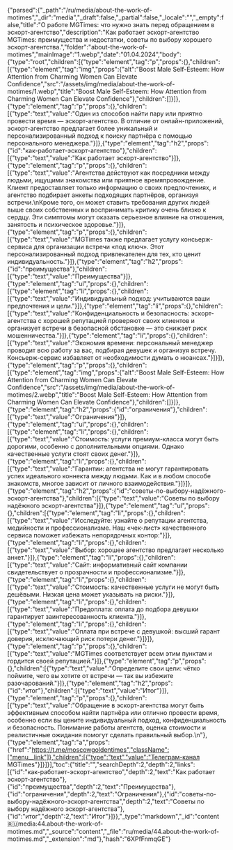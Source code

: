 {"parsed":{"_path":"/ru/media/about-the-work-of-motimes","_dir":"media","_draft":false,"_partial":false,"_locale":"","_empty":false,"title":"О работе MGTimes: что нужно знать перед обращением в эскорт-агентство","description":"Как работает эскорт-агентство MGTimes: преимущества и недостатки, советы по выбору хорошего эскорт-агентства.","folder":"about-the-work-of-motimes","mainImage":"1.webp","date":"01.04.2024","body":{"type":"root","children":[{"type":"element","tag":"p","props":{},"children":[{"type":"element","tag":"img","props":{"alt":"Boost Male Self-Esteem: How Attention from Charming Women Can Elevate Confidence","src":"/assets/img/media/about-the-work-of-motimes/1.webp","title":"Boost Male Self-Esteem: How Attention from Charming Women Can Elevate Confidence"},"children":[]}]},{"type":"element","tag":"p","props":{},"children":[{"type":"text","value":"Один из способов найти пару или приятно провести время — эскорт-агентство. В отличие от онлайн-приложений, эскорт-агентство предлагает более уникальный и персонализированный подход к поиску партнёра с помощью персонального менеджера."}]},{"type":"element","tag":"h2","props":{"id":"как-работает-эскорт-агентство"},"children":[{"type":"text","value":"Как работает эскорт-агентство"}]},{"type":"element","tag":"p","props":{},"children":[{"type":"text","value":"Агентства действуют как посредники между людьми, ищущими знакомства или приятное времяпровождение. Клиент предоставляет только информацию о своих предпочтениях, и агентство подбирает анкеты подходящих партнёров, организуя встречи.\nКроме того, он может ставить требования других людей выше своих собственных и воспринимать критику очень близко к сердцу. Эти симптомы могут оказать серьезное влияние на отношения, занятость и психическое здоровье."}]},{"type":"element","tag":"p","props":{},"children":[{"type":"text","value":"MGTimes также предлагает услугу консьерж-сервиса для организации встречи «под ключ». Этот персонализированный подход привлекателен для тех, кто ценит индивидуальность."}]},{"type":"element","tag":"h2","props":{"id":"преимущества"},"children":[{"type":"text","value":"Преимущества"}]},{"type":"element","tag":"ul","props":{},"children":[{"type":"element","tag":"li","props":{},"children":[{"type":"text","value":"Индивидуальный подход: учитываются ваши предпочтения и цели."}]},{"type":"element","tag":"li","props":{},"children":[{"type":"text","value":"Конфиденциальность и безопасность: эскорт-агентства с хорошей репутацией проверяют своих клиентов и организует встречи в безопасной обстановке — это снижает риск мошенничества."}]},{"type":"element","tag":"li","props":{},"children":[{"type":"text","value":"Экономия времени: персональный менеджер проводит всю работу за вас, подбирая девушек и организуя встречу. Консьерж-сервис избавляет от необходимости думать о нюансах."}]}]},{"type":"element","tag":"p","props":{},"children":[{"type":"element","tag":"img","props":{"alt":"Boost Male Self-Esteem: How Attention from Charming Women Can Elevate Confidence","src":"/assets/img/media/about-the-work-of-motimes/2.webp","title":"Boost Male Self-Esteem: How Attention from Charming Women Can Elevate Confidence"},"children":[]}]},{"type":"element","tag":"h2","props":{"id":"ограничения"},"children":[{"type":"text","value":"Ограничения"}]},{"type":"element","tag":"ul","props":{},"children":[{"type":"element","tag":"li","props":{},"children":[{"type":"text","value":"Стоимость: услуги премиум-класса могут быть дорогими, особенно с дополнительными опциями. Однако качественные услуги стоят своих денег."}]},{"type":"element","tag":"li","props":{},"children":[{"type":"text","value":"Гарантии: агентства не могут гарантировать успех идеального коннекта между людьми. Как и в любом способе знакомств, многое зависит от личного взаимодействия."}]}]},{"type":"element","tag":"h2","props":{"id":"советы-по-выбору-надёжного-эскорт-агентства"},"children":[{"type":"text","value":"Советы по выбору надёжного эскорт-агентства"}]},{"type":"element","tag":"ul","props":{},"children":[{"type":"element","tag":"li","props":{},"children":[{"type":"text","value":"Исследуйте: узнайте о репутации агентства, медийности и профессионализме. Наш «чек-лист» качественного сервиса поможет избежать непорядочных контор:"}]},{"type":"element","tag":"li","props":{},"children":[{"type":"text","value":"Выбор: хорошее агентство предлагает несколько анкет."}]},{"type":"element","tag":"li","props":{},"children":[{"type":"text","value":"Сайт: информативный сайт компании свидетельствует о прозрачности и профессионализме."}]},{"type":"element","tag":"li","props":{},"children":[{"type":"text","value":"Стоимость: качественные услуги не могут быть дешёвыми. Низкая цена может указывать на риски."}]},{"type":"element","tag":"li","props":{},"children":[{"type":"text","value":"Предоплата: оплата до подбора девушки гарантирует заинтересованность клиента."}]},{"type":"element","tag":"li","props":{},"children":[{"type":"text","value":"Оплата при встрече с девушкой: высший гарант доверия, исключающий риск потери денег."}]}]},{"type":"element","tag":"p","props":{},"children":[{"type":"text","value":"MGTimes соответствует всем этим пунктам и гордится своей репутацией."}]},{"type":"element","tag":"p","props":{},"children":[{"type":"text","value":"Определите свои цели: чётко поймите, чего вы хотите от встречи — так вы избежите разочарований."}]},{"type":"element","tag":"h2","props":{"id":"итог"},"children":[{"type":"text","value":"Итог"}]},{"type":"element","tag":"p","props":{},"children":[{"type":"text","value":"Обращение в эскорт-агентства могут быть эффективным способом найти партнёра или отлично провести время, особенно если вы цените индивидуальный подход, конфиденциальность и безопасность. Понимание работы агентств, оценка стоимости и реалистичные ожидания помогут сделать правильный выбор.\n"},{"type":"element","tag":"a","props":{"href":"https://t.me/moscowgoldentimes","className":["menu__link"]},"children":[{"type":"text","value":"Телеграм-канал MGTimes"}]}]}],"toc":{"title":"","searchDepth":2,"depth":2,"links":[{"id":"как-работает-эскорт-агентство","depth":2,"text":"Как работает эскорт-агентство"},{"id":"преимущества","depth":2,"text":"Преимущества"},{"id":"ограничения","depth":2,"text":"Ограничения"},{"id":"советы-по-выбору-надёжного-эскорт-агентства","depth":2,"text":"Советы по выбору надёжного эскорт-агентства"},{"id":"итог","depth":2,"text":"Итог"}]}},"_type":"markdown","_id":"content:ru:media:44.about-the-work-of-motimes.md","_source":"content","_file":"ru/media/44.about-the-work-of-motimes.md","_extension":"md"},"hash":"6XPfFnmqGE"}